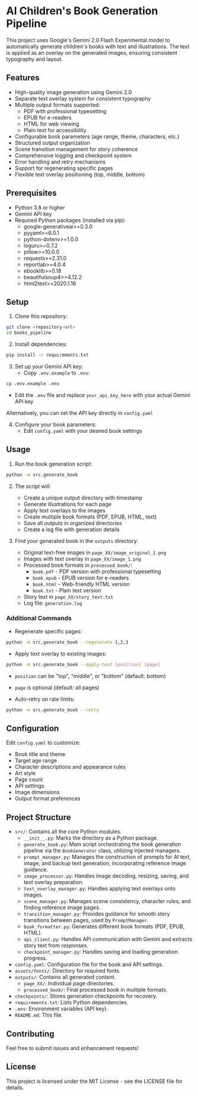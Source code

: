 # AI Children's Book Generation Pipeline

This project uses Google's Gemini 2.0 Flash Experimental model to automatically generate children's books with text and illustrations. The text is applied as an overlay on the generated images, ensuring consistent typography and layout.

## Features

- High-quality image generation using Gemini 2.0
- Separate text overlay system for consistent typography
- Multiple output formats supported:
  - PDF with professional typesetting
  - EPUB for e-readers
  - HTML for web viewing
  - Plain text for accessibility
- Configurable book parameters (age range, theme, characters, etc.)
- Structured output organization
- Scene transition management for story coherence
- Comprehensive logging and checkpoint system
- Error handling and retry mechanisms
- Support for regenerating specific pages
- Flexible text overlay positioning (top, middle, bottom)

## Prerequisites

- Python 3.8 or higher
- Gemini API key
- Required Python packages (installed via pip):
  - google-generativeai>=0.3.0
  - pyyaml>=6.0.1
  - python-dotenv>=1.0.0
  - loguru>=0.7.2
  - pillow>=10.0.0
  - requests>=2.31.0
  - reportlab>=4.0.4
  - ebooklib>=0.18
  - beautifulsoup4>=4.12.2
  - html2text>=2020.1.16

## Setup

1. Clone this repository:

```bash
git clone <repository-url>
cd books_pipeline
```

2. Install dependencies:

```bash
pip install -r requirements.txt
```

3. Set up your Gemini API key:
   - Copy `.env.example` to `.env`:

```bash
cp .env.example .env
```

- Edit the `.env` file and replace `your_api_key_here` with your actual Gemini API key

Alternatively, you can set the API key directly in `config.yaml`

4. Configure your book parameters:
   - Edit `config.yaml` with your desired book settings

## Usage

1. Run the book generation script:

```bash
python -m src.generate_book
```

2. The script will:

   - Create a unique output directory with timestamp
   - Generate illustrations for each page
   - Apply text overlays to the images
   - Create multiple book formats (PDF, EPUB, HTML, text)
   - Save all outputs in organized directories
   - Create a log file with generation details

3. Find your generated book in the `outputs` directory:
   - Original text-free images in `page_XX/image_original_1.png`
   - Images with text overlay in `page_XX/image_1.png`
   - Processed book formats in `processed_book/`:
     - `book.pdf` - PDF version with professional typesetting
     - `book.epub` - EPUB version for e-readers
     - `book.html` - Web-friendly HTML version
     - `book.txt` - Plain text version
   - Story text in `page_XX/story_text.txt`
   - Log file: `generation.log`

### Additional Commands

- Regenerate specific pages:

```bash
python -m src.generate_book --regenerate 1,2,3
```

- Apply text overlay to existing images:

```bash
python -m src.generate_book --apply-text [position] [page]
```

- `position` can be "top", "middle", or "bottom" (default: bottom)
- `page` is optional (default: all pages)

- Auto-retry on rate limits:

```bash
python -m src.generate_book --retry
```

## Configuration

Edit `config.yaml` to customize:

- Book title and theme
- Target age range
- Character descriptions and appearance rules
- Art style
- Page count
- API settings
- Image dimensions
- Output format preferences

## Project Structure

- `src/`: Contains all the core Python modules.
  - `__init__.py`: Marks the directory as a Python package.
  - `generate_book.py`: Main script orchestrating the book generation pipeline via the `BookGenerator` class, utilizing injected managers.
  - `prompt_manager.py`: Manages the construction of prompts for AI text, image, and backup text generation, incorporating reference image guidance.
  - `image_processor.py`: Handles image decoding, resizing, saving, and text overlay preparation.
  - `text_overlay_manager.py`: Handles applying text overlays onto images.
  - `scene_manager.py`: Manages scene consistency, character rules, and finding reference image pages.
  - `transition_manager.py`: Provides guidance for smooth story transitions between pages, used by `PromptManager`.
  - `book_formatter.py`: Generates different book formats (PDF, EPUB, HTML).
  - `api_client.py`: Handles API communication with Gemini and extracts story text from responses.
  - `checkpoint_manager.py`: Handles saving and loading generation progress.
- `config.yaml`: Configuration file for the book and API settings.
- `assets/fonts/`: Directory for required fonts.
- `outputs/`: Contains all generated content.
  - `page_XX/`: Individual page directories.
  - `processed_book/`: Final processed book in multiple formats.
- `checkpoints/`: Stores generation checkpoints for recovery.
- `requirements.txt`: Lists Python dependencies.
- `.env`: Environment variables (API key).
- `README.md`: This file.

## Contributing

Feel free to submit issues and enhancement requests!

## License

This project is licensed under the MIT License - see the LICENSE file for details.
